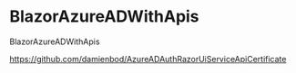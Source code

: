 # BlazorAzureADWithApis
BlazorAzureADWithApis

https://github.com/damienbod/AzureADAuthRazorUiServiceApiCertificate